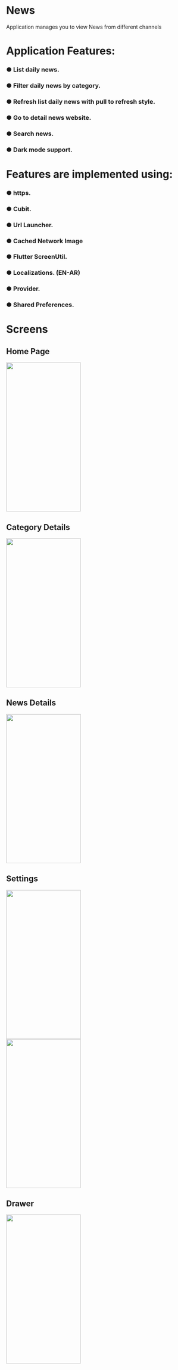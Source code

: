 # News

Application manages you to view News from different channels <br>

# Application Features: <br>
### ● List daily news.<br>
### ● Filter daily news by category.<br>
### ● Refresh list daily news with pull to refresh style.<br>
### ● Go to detail news website.<br>
### ● Search news.<br>
### ● Dark mode support.<br>
# Features are implemented using:<br>
### ● https.<br>
### ● Cubit.<br>
### ● Url Launcher.<br>
### ● Cached Network Image<br>
### ● Flutter ScreenUtil.<br>
### ● Localizations. (EN-AR)<br>
### ● Provider.<br>
### ● Shared Preferences. <br>
# Screens
## Home Page 
<img src="https://github.com/salmahossam094/News/assets/90824795/83fbcc58-37a5-44a4-9019-9b7e5c27de1c" width=200 height=400> <br>
## Category Details
<img src="https://github.com/salmahossam094/News/assets/90824795/e3512870-7035-49d0-9ebd-5b38890e17c5" width=200 height=400> <br>
## News Details
<img src="https://github.com/salmahossam094/News/assets/90824795/7ea6cfcc-e797-432e-8d50-d72439a3e6cc" width=200 height=400> <br>
## Settings
<img src="https://github.com/salmahossam094/News/assets/90824795/554e9a9e-b005-4a48-8897-206b1ce7d6df"  width=200 height=400> <br>
<img src="https://github.com/salmahossam094/News/assets/90824795/934ed8c4-4226-46d7-870d-26a5a7f2ecfa" width=200 height=400> <br>
## Drawer
<img src="https://github.com/salmahossam094/News/assets/90824795/3ef460ca-005a-476b-972c-325d55c8cdf2" width=200 height=400> <br>

